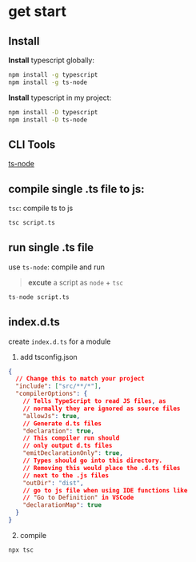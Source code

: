 # get start

## Install

**Install** typescript globally:

```bash
npm install -g typescript
npm install -g ts-node
```

**Install** typescript in my project:

```bash
npm install -D typescript
npm install -D ts-node
```

## CLI Tools

[ts-node](typescript-ts-node.md)

## compile single .ts file to js:

`tsc`: compile ts to js

```bash
tsc script.ts
```

## run single .ts file

use `ts-node`: compile and run

> **excute** a script as `node` + `tsc`

```s
ts-node script.ts
```


## index.d.ts

create `index.d.ts` for a module

1. add tsconfig.json

```json
{
  // Change this to match your project
  "include": ["src/**/*"],
  "compilerOptions": {
    // Tells TypeScript to read JS files, as
    // normally they are ignored as source files
    "allowJs": true,
    // Generate d.ts files
    "declaration": true,
    // This compiler run should
    // only output d.ts files
    "emitDeclarationOnly": true,
    // Types should go into this directory.
    // Removing this would place the .d.ts files
    // next to the .js files
    "outDir": "dist",
    // go to js file when using IDE functions like
    // "Go to Definition" in VSCode
    "declarationMap": true
  }
}
```

2. compile

```sh
npx tsc
```


